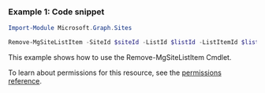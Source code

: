 ### Example 1: Code snippet

```powershellImport-Module Microsoft.Graph.Sites

Remove-MgSiteListItem -SiteId $siteId -ListId $listId -ListItemId $listItemId
```
This example shows how to use the Remove-MgSiteListItem Cmdlet.
To learn about permissions for this resource, see the [permissions reference](/graph/permissions-reference).

